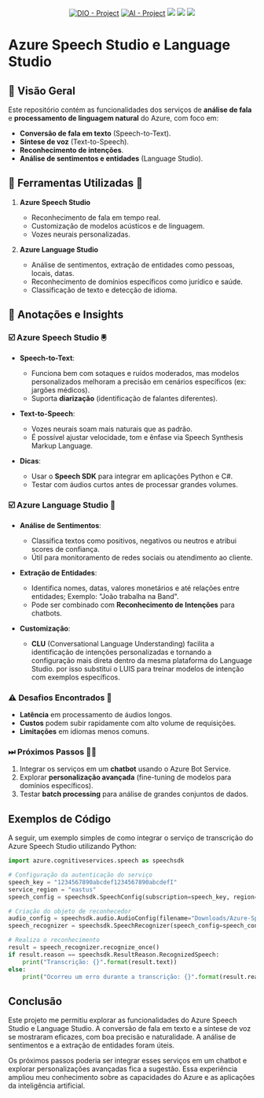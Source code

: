 <p align="center">
<a href="https://dio.me/"><img src="https://img.shields.io/badge/DIO-Project-FED564?logo=vimeo" alt="DIO - Project"></a>
<a href="https://en.wikipedia.org/wiki/Artificial_intelligence"><img src="https://img.shields.io/badge/AI-Project-FED564?logo=openai" alt="AI - Project"></a>
<a href="https://portal.azure.com/" title="Vá para a página inicial do Portal"><img src="https://custom-icon-badges.demolab.com/badge/Microsoft%20Azure-0089D6?logo=msazure&logoColor=white)](#)"></a>
<a href="https://markdownlivepreview.com/" title="Vá para a página inicial do Editor"><img src="https://img.shields.io/badge/Markdown-%23000000.svg?logo=markdown&logoColor=white"></a>
<a href="https://www.python.org/" title="Vá para a página inicial do Pythonr"><img src="https://img.shields.io/badge/Python-3776AB?logo=python&logoColor=fff"></a>


# Azure Speech Studio e Language Studio

## 🌁 Visão Geral  
Este repositório contém as funcionalidades dos serviços de **análise de fala** e **processamento de linguagem natural** do Azure, com foco em:  
- **Conversão de fala em texto** (Speech-to-Text).  
- **Síntese de voz** (Text-to-Speech).  
- **Reconhecimento de intenções**.  
- **Análise de sentimentos e entidades** (Language Studio).

## 🔧 Ferramentas Utilizadas 🔨


1. **Azure Speech Studio**  
   - Reconhecimento de fala em tempo real.  
   - Customização de modelos acústicos e de linguagem.  
   - Vozes neurais personalizadas.  

2. **Azure Language Studio**  
   - Análise de sentimentos, extração de entidades como pessoas, locais, datas.  
   - Reconhecimento de domínios específicos como jurídico e saúde.  
   - Classificação de texto e detecção de idioma.



## 📝 Anotações e Insights  

### ☑️  Azure Speech Studio  🖲 
- **Speech-to-Text**:  
  - Funciona bem com sotaques e ruídos moderados, mas modelos personalizados melhoram a precisão em cenários específicos (ex: jargões médicos).  
  - Suporta **diarização** (identificação de falantes diferentes).  

- **Text-to-Speech**:  
  - Vozes neurais soam mais naturais que as padrão.  
  - É possível ajustar velocidade, tom e ênfase via Speech Synthesis Markup Language.  

- **Dicas**:  
  - Usar o **Speech SDK** para integrar em aplicações Python e C#.  
  - Testar com áudios curtos antes de processar grandes volumes.  

### ☑️  Azure Language Studio 👅
- **Análise de Sentimentos**:  
  - Classifica textos como positivos, negativos ou neutros e atribui scores de confiança.  
  - Útil para monitoramento de redes sociais ou atendimento ao cliente.  

- **Extração de Entidades**:  
  - Identifica nomes, datas, valores monetários e até relações entre entidades; Exemplo: "João trabalha na Band".  
  - Pode ser combinado com **Reconhecimento de Intenções** para chatbots.  

- **Customização**:  
  - **CLU** (Conversational Language Understanding) facilita a identificação de intenções personalizadas e tornando a configuração mais direta dentro da mesma plataforma do Language Studio. por isso substitui o LUIS para treinar modelos de intenção com exemplos específicos.  

### ⚠️ Desafios Encontrados 🔎
- **Latência** em processamento de áudios longos.  
- **Custos** podem subir rapidamente com alto volume de requisições.  
- **Limitações** em idiomas menos comuns.



### ⏭ Próximos Passos 🚶🏽
1. Integrar os serviços em um **chatbot** usando o Azure Bot Service.  
2. Explorar **personalização avançada** (fine-tuning de modelos para domínios específicos).  
3. Testar **batch processing** para análise de grandes conjuntos de dados.


##  Exemplos de Código  

A seguir, um exemplo simples de como integrar o serviço de transcrição do Azure Speech Studio utilizando Python:

```python
import azure.cognitiveservices.speech as speechsdk

# Configuração da autenticação do serviço
speech_key = "1234567890abcdef1234567890abcdefI"
service_region = "eastus"
speech_config = speechsdk.SpeechConfig(subscription=speech_key, region=service_region)

# Criação do objeto de reconhecedor
audio_config = speechsdk.audio.AudioConfig(filename="Downloads/Azure-Speech/speech.mp3")
speech_recognizer = speechsdk.SpeechRecognizer(speech_config=speech_config, audio_config=audio_config)

# Realiza o reconhecimento
result = speech_recognizer.recognize_once()
if result.reason == speechsdk.ResultReason.RecognizedSpeech:
    print("Transcrição: {}".format(result.text))
else:
    print("Ocorreu um erro durante a transcrição: {}".format(result.reason))
```

## Conclusão

Este projeto me permitiu explorar as funcionalidades do Azure Speech Studio e Language Studio. A conversão de fala em texto e a síntese de voz se mostraram eficazes, com boa precisão e naturalidade. A análise de sentimentos e a extração de entidades foram úteis.

Os próximos passos poderia ser integrar esses serviços em um chatbot e explorar personalizações avançadas fica a sugestão. Essa experiência ampliou meu conhecimento sobre as capacidades do Azure e as aplicações da inteligência artificial.
